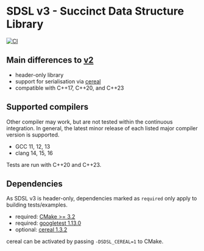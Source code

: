 # SDSL v3 - Succinct Data Structure Library

[![CI][1]][2]

[1]: https://img.shields.io/github/actions/workflow/status/xxsds/sdsl-lite/ci_linux.yml?branch=master&style=flat&logo=github&label=CI "Open GitHub actions page"
[2]: https://github.com/xxsds/sdsl-lite/actions?query=branch%3Amaster+event%3Apush

## Main differences to [v2](https://github.com/simongog/sdsl-lite)

* header-only library
* support for serialisation via [cereal](https://github.com/USCiLab/cereal)
* compatible with C++17, C++20, and C++23

## Supported compilers

Other compiler may work, but are not tested within the continuous integration. In general, the latest minor release of
each listed major compiler version is supported.

* GCC 11, 12, 13
* clang 14, 15, 16

Tests are run with C++20 and C++23.

## Dependencies

As SDSL v3 is header-only, dependencies marked as `required` only apply to building tests/examples.

* required: [CMake >= 3.2](https://github.com/Kitware/CMake)
* required: [googletest 1.13.0](https://github.com/google/googletest/releases/tag/release-1.13.0)
* optional: [cereal 1.3.2](https://github.com/USCiLab/cereal)

cereal can be activated by passing `-DSDSL_CEREAL=1` to CMake.
